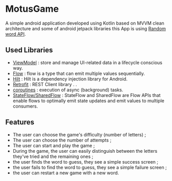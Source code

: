# MotusGame

A simple android application developed using Kotlin  based on MVVM clean architecture and some of android jetpack libraries
this App is using [Random word API](http://random-word-api.herokuapp.com/home).

## Used Libraries

* [ViewModel](https://developer.android.com/topic/libraries/architecture/viewmodel) : store and manage UI-related data in a lifecycle conscious way.
* [Flow](https://developer.android.com/kotlin/flow) :  flow is a type that can emit multiple values sequentially.
* [Hilt](https://developer.android.com/training/dependency-injection/hilt-android) : Hilt is a dependency injection library for Android.
* [Retrofit](https://square.github.io/retrofit/) :  REST Client library . .
* [coroutines](https://square.github.io/retrofit/) : execution of async (background) tasks.
* [StateFlow/SharedFlow](https://developer.android.com/kotlin/flow/stateflow-and-sharedflow) : StateFlow and SharedFlow are Flow APIs that enable flows to optimally emit state updates and emit values to multiple consumers.


## Features

* The user can choose the game's difficulty (number of letters) ;
* The user can choose the number of attempts ;
* The user can start and play the game ;
* During the game, the user can easily distinguish between the letters they've tried and the remaining ones ;
* the user finds the word to guess, they see a simple success screen ;
* the user fails to find the word to guess, they see a simple failure screen ;
* the user can restart a new game with a new word.
